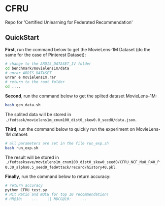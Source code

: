 # CFRU
Repo for 'Certified Unlearning for Federated Recommendation'

## QuickStart

**First**, run the command below to get the MovieLens-1M Dataset (do the same for the case of Pinterest Dataset):

```sh
# change to the ARDIS_DATASET_IV folder
cd benchmark/movielens1m/data
# unrar ARDIS_DATASET
unrar e movielens1m.rar
# return to the root folder
cd ....
```

**Second**, run the command below to get the splited dataset MovieLens-1M:

```sh
bash gen_data.sh
```
The splited data will be stored in ` ./fedtask/movielens1m_cnum100_dist0_skew0.0_seed0/data.json`.

**Third**, run the command below to quickly run the experiment on MovieLens-1M dataset:

```sh
# all parameters are set in the file run_exp.sh
bash run_exp.sh
```
The result will be stored in `./fedtasksave/movielens1m_cnum100_dist0_skew0_seed0/CFRU_NCF_Mu8_R40_P0.30_alpha0.5_seed0_fedAttack/record/history40.pkl`.

**Finally**, run the command below to return accuracy:

```sh
# return accuracy
python CFRU_test.py
# Hit Ratio and NDCG for top 10 recommendation!
# HR@10:    ...    || NDCG@10:    ...
```
